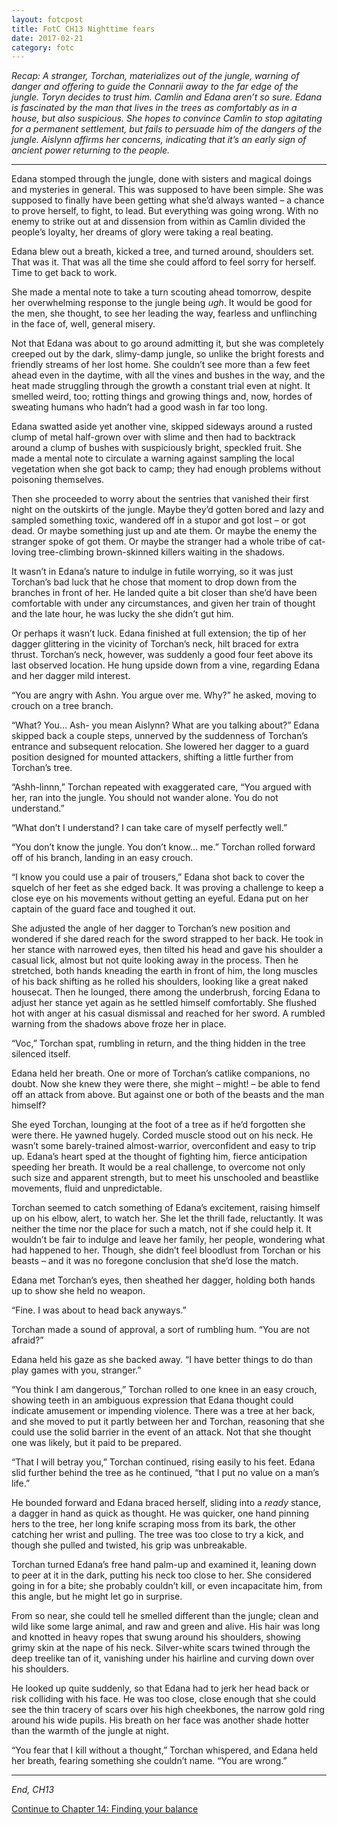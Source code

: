```yaml
---
layout: fotcpost
title: FotC CH13 Nighttime fears
date: 2017-02-21
category: fotc
---
```


*Recap: A stranger, Torchan, materializes out of the jungle, warning of danger and offering to guide the Connarii away to the far edge of the jungle. Toryn decides to trust him. Camlin and Edana aren’t so sure. Edana is fascinated by the man that lives in the trees as comfortably as in a house, but also suspicious. She hopes to convince Camlin to stop agitating for a permanent settlement, but fails to persuade him of the dangers of the jungle. Aislynn affirms her concerns, indicating that it’s an early sign of ancient power returning to the people.*

<hr>

Edana stomped through the jungle, done with sisters and magical doings and mysteries in general. This was supposed to have been simple. She was supposed to finally have been getting what she’d always wanted – a chance to prove herself, to fight, to lead. But everything was going wrong. With no enemy to strike out at and dissension from within as Camlin divided the people’s loyalty, her dreams of glory were taking a real beating.

Edana blew out a breath, kicked a tree, and turned around, shoulders set. That was it. That was all the time she could afford to feel sorry for herself. Time to get back to work. 

She made a mental note to take a turn scouting ahead tomorrow, despite her overwhelming response to the jungle being *ugh*. It would be good for the men, she thought, to see her leading the way, fearless and unflinching in the face of, well, general misery. 

Not that Edana was about to go around admitting it, but she was completely creeped out by the dark, slimy-damp jungle, so unlike the bright forests and friendly streams of her lost home. She couldn’t see more than a few feet ahead even in the daytime, with all the vines and bushes in the way, and the heat made struggling through the growth a constant trial even at night. It smelled weird, too; rotting things and growing things and, now, hordes of sweating humans who hadn’t had a good wash in far too long. 

Edana swatted aside yet another vine, skipped sideways around a rusted clump of metal half-grown over with slime and then had to backtrack around a clump of bushes with suspiciously bright, speckled fruit. She made a mental note to circulate a warning against sampling the local vegetation when she got back to camp; they had enough problems without poisoning themselves. 

Then she proceeded to worry about the sentries that vanished their first night on the outskirts of the jungle. Maybe they’d gotten bored and lazy and sampled something toxic, wandered off in a stupor and got lost – or got dead. Or maybe something just up and ate them. Or maybe the enemy the stranger spoke of got them. Or maybe the stranger had a whole tribe of cat-loving tree-climbing brown-skinned killers waiting in the shadows.

It wasn’t in Edana’s nature to indulge in futile worrying, so it was just Torchan’s bad luck that he chose that moment to drop down from the branches in front of her. He landed quite a bit closer than she’d have been comfortable with under any circumstances, and given her train of thought and the late hour, he was lucky the she didn’t gut him. 

Or perhaps it wasn’t luck. Edana finished at full extension; the tip of her dagger glittering in the vicinity of Torchan’s neck, hilt braced for extra thrust. Torchan’s neck, however, was suddenly a good four feet above its last observed location. He hung upside down from a vine, regarding Edana and her dagger mild interest. 

“You are angry with Ashn. You argue over me. Why?” he asked, moving to crouch on a tree branch.

“What? You… Ash- you mean Aislynn? What are you talking about?” Edana skipped back a couple steps, unnerved by the suddenness of Torchan’s entrance and subsequent relocation. She lowered her dagger to a guard position designed for mounted attackers, shifting a little further from Torchan’s tree.

“Ashh-linnn,” Torchan repeated with exaggerated care, “You argued with her, ran into the jungle. You should not wander alone. You do not understand.”

“What don’t I understand? I can take care of myself perfectly well.” 

“You don’t know the jungle. You don’t know… me.” Torchan rolled forward off of his branch, landing in an easy crouch. 

“I know you could use a pair of trousers,” Edana shot back to cover the squelch of her feet as she edged back. It was proving a challenge to keep a close eye on his movements without getting an eyeful. Edana put on her captain of the guard face and toughed it out.

She adjusted the angle of her dagger to Torchan’s new position and wondered if she dared reach for the sword strapped to her back. He took in her stance with narrowed eyes, then tilted his head and gave his shoulder a casual lick, almost but not quite looking away in the process. Then he stretched, both hands kneading the earth in front of him, the long muscles of his back shifting as he rolled his shoulders, looking like a great naked housecat. Then he lounged, there among the underbrush, forcing Edana to adjust her stance yet again as he settled himself comfortably. She flushed hot with anger at his casual dismissal and reached for her sword. A rumbled warning from the shadows above froze her in place.

“Voc,” Torchan spat, rumbling in return, and the thing hidden in the tree silenced itself.

Edana held her breath. One or more of Torchan’s catlike companions, no doubt. Now she knew they were there, she might – might! – be able to fend off an attack from above. But against one or both of the beasts and the man himself?

She eyed Torchan, lounging at the foot of a tree as if he’d forgotten she were there. He yawned hugely. Corded muscle stood out on his neck. He wasn’t some barely-trained almost-warrior, overconfident and easy to trip up. Edana’s heart sped at the thought of fighting him, fierce anticipation speeding her breath. It would be a real challenge, to overcome not only such size and apparent strength, but to meet his unschooled and beastlike movements, fluid and unpredictable.

Torchan seemed to catch something of Edana’s excitement, raising himself up on his elbow, alert, to watch her. She let the thrill fade, reluctantly. It was neither the time nor the place for such a match, not if she could help it. It wouldn’t be fair to indulge and leave her family, her people, wondering what had happened to her. Though, she didn’t feel bloodlust from Torchan or his beasts – and it was no foregone conclusion that she’d lose the match.

Edana met Torchan’s eyes, then sheathed her dagger, holding both hands up to show she held no weapon.

“Fine. I was about to head back anyways.”

Torchan made a sound of approval, a sort of rumbling hum. “You are not afraid?”

Edana held his gaze as she backed away. “I have better things to do than play games with you, stranger.”

“You think I am dangerous,” Torchan rolled to one knee in an easy crouch, showing teeth in an ambiguous expression that Edana thought could indicate amusement or impending violence. There was a tree at her back, and she moved to put it partly between her and Torchan, reasoning that she could use the solid barrier in the event of an attack. Not that she thought one was likely, but it paid to be prepared.

“That I will betray you,” Torchan continued, rising easily to his feet. Edana slid further behind the tree as he continued, “that I put no value on a man’s life.”

He bounded forward and Edana braced herself, sliding into a *ready* stance, a dagger in hand as quick as thought. He was quicker, one hand pinning hers to the tree, her long knife scraping moss from its bark, the other catching her wrist and pulling. The tree was too close to try a kick, and though she pulled and twisted, his grip was unbreakable.

Torchan turned Edana’s free hand palm-up and examined it, leaning down to peer at it in the dark, putting his neck too close to her. She considered going in for a bite; she probably couldn’t kill, or even incapacitate him, from this angle, but he might let go in surprise.

From so near, she could tell he smelled different than the jungle; clean and wild like some large animal, and raw and green and alive. His hair was long and knotted in heavy ropes that swung around his shoulders, showing grimy skin at the nape of his neck. Silver-white scars twined through the deep treelike tan of it, vanishing under his hairline and curving down over his shoulders.

He looked up quite suddenly, so that Edana had to jerk her head back or risk colliding with his face. He was too close, close enough that she could see the thin tracery of scars over his high cheekbones, the narrow gold ring around his wide pupils. His breath on her face was another shade hotter than the warmth of the jungle at night.

“You fear that I kill without a thought,” Torchan whispered, and Edana held her breath, fearing something she couldn’t name. “You are wrong.”

<hr>

*End, CH13*

[Continue to Chapter 14: Finding your balance](http://kaie.space/fotc/2017/02/27/FotC-CH14-Finding-your-balance.html)
